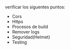 verificar los siguentes puntos:

- Cors
- Https
- Procesos de build
- Remover logs
- Seguridad(Helmet)
- Testing